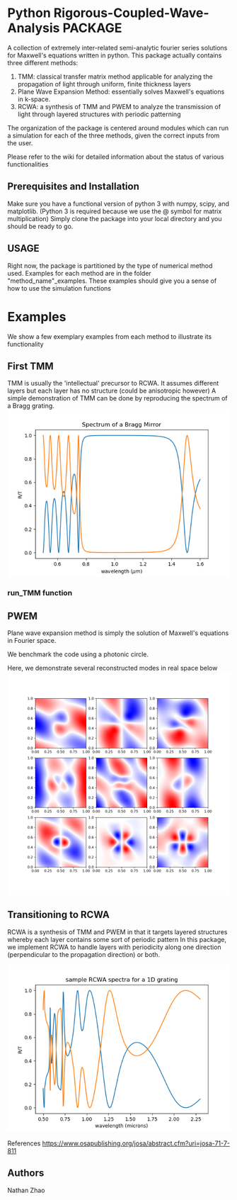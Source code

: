 # Python Rigorous-Coupled-Wave-Analysis PACKAGE
A collection of extremely inter-related semi-analytic fourier series solutions for Maxwell's equations written in python.
This package actually contains three different methods:
1) TMM: classical transfer matrix method applicable for analyzing the propagation of light through uniform, finite thickness layers
2) Plane Wave Expansion Method: essentially solves Maxwell's equations in k-space.
3) RCWA: a synthesis of TMM and PWEM to analyze the transmission of light through layered structures with periodic patterning

The organization of the package is centered around modules which can run a simulation for each of the three methods, given the correct inputs from the user. 

Please refer to the wiki for detailed information about the status of various functionalities

## Prerequisites and Installation
Make sure you have a functional version of python 3 with numpy, scipy, and matplotlib. (Python 3 is required because we use the @ symbol for matrix multiplication)
Simply clone the package into your local directory and you should be ready to go.

## USAGE
Right now, the package is partitioned by the type of numerical method used. Examples for each method are in the folder "method_name"_examples. These examples should give you a sense of how to use the simulation functions

# Examples
We show a few exemplary examples from each method to illustrate its functionality
## First TMM
TMM is usually the 'intellectual' precursor to RCWA. It assumes different layers but each layer has no structure (could be anisotropic however)
A simple demonstration of TMM can be done by reproducing the spectrum of a Bragg grating.
![Alt Text](./img/bragg_TMM.png)

### run_TMM function


## PWEM
Plane wave expansion method is simply the solution of Maxwell's equations in Fourier space.

We benchmark the code using a photonic circle. 

Here, we demonstrate several reconstructed modes in real space below
![Alt_Text](./img/sample_mode_reconstructions_PWEM_photonic_circle.png)

## Transitioning to RCWA
RCWA is a synthesis of TMM and PWEM in that it targets layered structures whereby each layer contains some sort of periodic pattern
In this package, we implement RCWA to handle layers with periodicity along one direction (perpendicular to the propagation direction) or both.

![Alt Text](./img/sample_1D_grating_spectra.png)

References
https://www.osapublishing.org/josa/abstract.cfm?uri=josa-71-7-811

## Authors
Nathan Zhao
